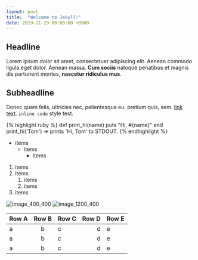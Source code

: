 ```yaml
---
layout: post
title:  "Welcome to Jekyll!"
date: 2019-11-29 00:00:00 +0900
---
```


## Headline

Lorem ipsum dolor sit amet, consectetuer adipiscing elit. Aenean commodo ligula eget dolor. Aenean massa. **Cum sociis** natoque penatibus et magnis dis parturient montes, **nascetur ridiculus mus**.

## Subheadline

Donec quam felis, ultricies nec, pellentesque eu, pretium quis, sem. [link text](https://google.com). ```inline code``` style test.

{% highlight ruby %}
def print_hi(name)
  puts "Hi, #{name}"
end
print_hi('Tom')
=> prints 'Hi, Tom' to STDOUT.
{% endhighlight %}

* items
  * items
    * items

1. items
2. items
   1. items
   2. items
3. items

![image_400_400]({{site.baseurl}}/assets/images/dummy_400_400.png)
![image_1200_400]({{site.baseurl}}/assets/images/dummy_1200_400.png)

| Row A | Row B | Row C | Row D | Row E |
| ----- | :---: | ----- | ----: | ----- |
| a     |   b   | c     |     d | e     |
| a     |   b   | c     |     d | e     |
| a     |   b   | c     |     d | e     |
